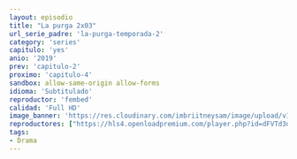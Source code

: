 ```yaml
---
layout: episodio
title: "La purga 2x03"
url_serie_padre: 'la-purga-temporada-2'
category: 'series'
capitulo: 'yes'
anio: '2019'
prev: 'capitulo-2'
proximo: 'capitulo-4'
sandbox: allow-same-origin allow-forms
idioma: 'Subtitulado'
reproductor: 'fembed'
calidad: 'Full HD'
image_banner: 'https://res.cloudinary.com/imbriitneysam/image/upload/v1546545022/reason1-banner-min.jpg'
reproductores: ["https://hls4.openloadpremium.com/player.php?id=dFVTd3dyMXN5dVJENEh0cUNJN0JuTklaaDNHRCt1U2NFM1Y5Uk9hMzExWUR3RHdMd1VUaFJNR1Y2dHBwZklBMEFLdWI5dGVxSW5SemcyOUtkdEp4L1E9PQ&sub=https://sub.cuevana2.io/vtt-sub/sub7/The.purge.s02e03.vtt","https://player.openplay.vip/player.php?id=OTAw&sub=https://sub.cuevana2.io/vtt-sub/sub7/The.purge.s02e03.vtt","https://api.cuevana3.io/olpremium/gd.php?file=ek5lbm9xYWNrS0xNejZabVlkSFIyTkxQb3BPWDB0UFkwY3lvbjJIRjBPQ1QwNStUck1mVG9kVExvM0djeHA3VnFybXRscUdvMWRXNHRZbU1lYXVUeDg2cGpKVmp4cXpBejYxcGsyT1MyTlc0cFdpR2lzN1YyTHZIaklObHVNN0t2S21zaVh1MG85YVdtSFdXZXB2V3lxdXRuNG1leGR2WTBibWlpWG1va2RlNXk0U1ZkNlNtd2FuTHBJeDR5dFRWdTlkMWxvckt5ODJzdFlTRm5zN0t4OUxHYklLRWlNbmYxOG1ZYjZ6SDFBPT0","https://api.cuevana3.io/stream/index.php?file=ek5lbm9xYWNrS0xYMTZLa2xNbkdvY3ZTb3BtZng4TGp6ZFpobGFMUGtOVEx6SitYWU5YTTdORE1vWmRnbEpham5KTmtZSlRTMGViVTBxZGdsdEhPb3RqWGFXTmtrcGVubk1LR2gzV3l3THVvd29aaVpjR21vNWVSb0tKbm9kSGkxOWVTcHF6U3hyRFh5S1dibUE9PQ","","https://player.cuevana2.io/irgotoolp.php?url=eTllbW9hZHpYNURLejlaalg2T3BsYy9PMHNTV29hYWVuY3JYMEpHVm9LRm9uWlRYbTVKL3EzVnBmNktRMEphbmFRPT0&sub=https://sub.cuevana2.io/vtt-sub/sub7/The.purge.s02e03.vtt","https://api.cuevana3.io/rr/gd.php?h=ek5lbm9xYWNrS0xJMVp5b21KREk0dFBLbjVkaHhkRGdrOG1jbnBpUnhhS1YwNnVzWTdTeXljZW5lSVduMjdiRTNaQ2FscGJYbWNLVnFZMnBqWmEzeVphU3FadVkyUT09"]
tags:
- Drama
---
```












